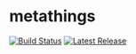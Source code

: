 # metathings

[![Build Status](https://github.com/nayotta/metathings/workflows/build/badge.svg)](https://github.com/nayotta/metathings/workflows/build/badge.svg) [![Latest Release](https://img.shields.io/github/v/release/nayotta/metathings?color=%233D9970)](https://img.shields.io/github/v/release/nayotta/metathings?color=%233D9970)
